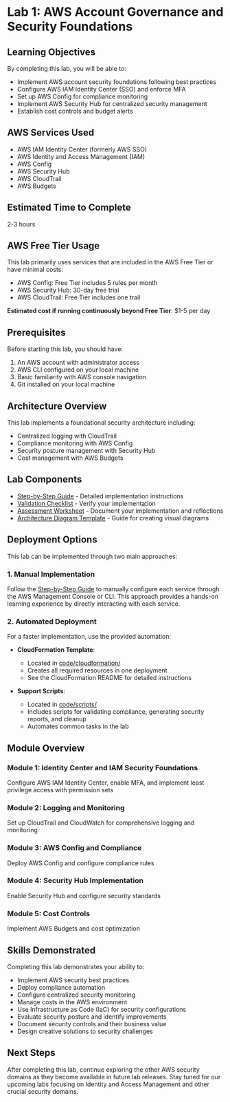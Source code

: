 # Lab 1: AWS Account Governance and Security Foundations

## Learning Objectives

By completing this lab, you will be able to:

- Implement AWS account security foundations following best practices
- Configure AWS IAM Identity Center (SSO) and enforce MFA
- Set up AWS Config for compliance monitoring
- Implement AWS Security Hub for centralized security management
- Establish cost controls and budget alerts

## AWS Services Used

- AWS IAM Identity Center (formerly AWS SSO)
- AWS Identity and Access Management (IAM)
- AWS Config
- AWS Security Hub
- AWS CloudTrail
- AWS Budgets

## Estimated Time to Complete

2-3 hours

## AWS Free Tier Usage

This lab primarily uses services that are included in the AWS Free Tier or have minimal costs:
- AWS Config: Free Tier includes 5 rules per month
- AWS Security Hub: 30-day free trial
- AWS CloudTrail: Free Tier includes one trail

**Estimated cost if running continuously beyond Free Tier**: $1-5 per day

## Prerequisites

Before starting this lab, you should have:

1. An AWS account with administrator access
2. AWS CLI configured on your local machine
3. Basic familiarity with AWS console navigation
4. Git installed on your local machine

## Architecture Overview

This lab implements a foundational security architecture including:

- Centralized logging with CloudTrail
- Compliance monitoring with AWS Config
- Security posture management with Security Hub
- Cost management with AWS Budgets

## Lab Components

- [Step-by-Step Guide](step-by-step-guide.md) - Detailed implementation instructions
- [Validation Checklist](validation-checklist.md) - Verify your implementation
- [Assessment Worksheet](assessment-worksheet.md) - Document your implementation and reflections
- [Architecture Diagram Template](architecture-diagram-template.md) - Guide for creating visual diagrams

## Deployment Options

This lab can be implemented through two main approaches:

### 1. Manual Implementation
Follow the [Step-by-Step Guide](step-by-step-guide.md) to manually configure each service through the AWS Management Console or CLI. This approach provides a hands-on learning experience by directly interacting with each service.

### 2. Automated Deployment 
For a faster implementation, use the provided automation:

- **CloudFormation Template**: 
  - Located in [code/cloudformation/](code/cloudformation/)
  - Creates all required resources in one deployment
  - See the CloudFormation README for detailed instructions

- **Support Scripts**:
  - Located in [code/scripts/](code/scripts/)
  - Includes scripts for validating compliance, generating security reports, and cleanup
  - Automates common tasks in the lab

## Module Overview

### Module 1: Identity Center and IAM Security Foundations
Configure AWS IAM Identity Center, enable MFA, and implement least privilege access with permission sets

### Module 2: Logging and Monitoring
Set up CloudTrail and CloudWatch for comprehensive logging and monitoring

### Module 3: AWS Config and Compliance
Deploy AWS Config and configure compliance rules

### Module 4: Security Hub Implementation
Enable Security Hub and configure security standards

### Module 5: Cost Controls
Implement AWS Budgets and cost optimization

## Skills Demonstrated

Completing this lab demonstrates your ability to:

- Implement AWS security best practices
- Deploy compliance automation
- Configure centralized security monitoring
- Manage costs in the AWS environment
- Use Infrastructure as Code (IaC) for security configurations
- Evaluate security posture and identify improvements
- Document security controls and their business value
- Design creative solutions to security challenges

## Next Steps

After completing this lab, continue exploring the other AWS security domains as they become available in future lab releases. Stay tuned for our upcoming labs focusing on Identity and Access Management and other crucial security domains.